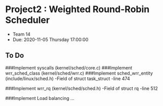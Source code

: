 # Project2 : Weighted Round-Robin Scheduler
- Team 14
- Due: 2020-11-05 Thursday 17:00:00

## To Do
###Implement syscalls (kernel/sched/core.c)
###Implement wrr_sched_class (kernel/sched/wrr.c)
###Implement sched_wrr_entity (include/linux/sched.h)
-Field of struct task_struct
-line 474

###Implement wrr_rq (kernel/sched/sched.h)
-Field of struct rq
-line 512

###Implement Load balancing
...
